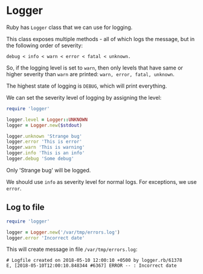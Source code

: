 # Logger

Ruby has `Logger` class that we can use for logging.

This class exposes multiple methods - all of which logs the message,
but in the following order of severity:

```
debug < info < warn < error < fatal < unknown.
```

So, if the logging level is set to `warn`, then only levels that have same or higher severity than `warn` are printed:
`warn, error, fatal, unknown`.

The highest state of logging is `DEBUG`, which will print everything.

We can set the severity level of logging by assigning the level:

```ruby
require 'logger'

logger.level = Logger::UNKNOWN
logger = Logger.new($stdout)

logger.unknown 'Strange bug'
logger.error 'This is error'
logger.warn 'This is warning'
logger.info 'This is an info'
logger.debug 'Some debug'
```

Only 'Strange bug' will be logged.

We should use `info` as severity level for normal logs. For exceptions, we use `error`.

## Log to file

```ruby
require 'logger'

logger = Logger.new('/var/tmp/errors.log')
logger.error 'Incorrect date'
```
This will create message in file `/var/tmp/errors.log`:

```
# Logfile created on 2018-05-10 12:00:10 +0500 by logger.rb/61378
E, [2018-05-10T12:00:10.848344 #6367] ERROR -- : Incorrect date
```
